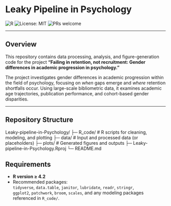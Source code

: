 # Leaky Pipeline in Psychology

![R](https://img.shields.io/badge/R-4.x-blue)
![License: MIT](https://img.shields.io/badge/License-MIT-green)
![PRs welcome](https://img.shields.io/badge/PRs-welcome-brightgreen)

---

## Overview

This repository contains data processing, analysis, and figure-generation code for the project **“Failing in retention, not recruitment: Gender differences in academic progression in psychology.”**

The project investigates gender differences in academic progression within the field of psychology, focusing on *when* gaps emerge and *where* retention shortfalls occur. Using large-scale bibliometric data, it examines academic age trajectories, publication performance, and cohort-based gender disparities.

---

## Repository Structure
Leaky-pipeline-in-Psychology/
├─ R_code/         # R scripts for cleaning, modeling, and plotting
├─ data/           # Input and processed data (or placeholders)
├─ plots/          # Generated figures and outputs
├─ Leaky-pipeline-in-Psychology.Rproj
└─ README.md

## Requirements

- **R version ≥ 4.2**
- Recommended packages:  
  `tidyverse`, `data.table`, `janitor`, `lubridate`, `readr`, `stringr`,  
  `ggplot2`, `patchwork`, `broom`, `scales`, and any modeling packages referenced in `R_code/`.

